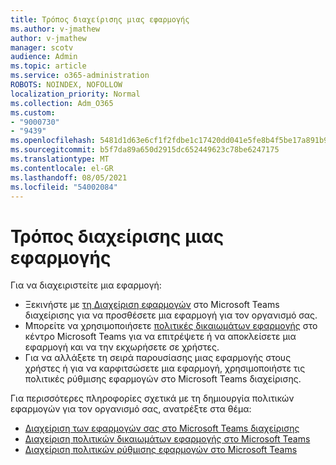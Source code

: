 ```yaml
---
title: Τρόπος διαχείρισης μιας εφαρμογής
ms.author: v-jmathew
author: v-jmathew
manager: scotv
audience: Admin
ms.topic: article
ms.service: o365-administration
ROBOTS: NOINDEX, NOFOLLOW
localization_priority: Normal
ms.collection: Adm_O365
ms.custom:
- "9000730"
- "9439"
ms.openlocfilehash: 5481d1d63e6cf1f2fdbe1c17420dd041e5fe8b4f5be17a891b9e0bf871d27baf
ms.sourcegitcommit: b5f7da89a650d2915dc652449623c78be6247175
ms.translationtype: MT
ms.contentlocale: el-GR
ms.lasthandoff: 08/05/2021
ms.locfileid: "54002084"
---
```

# <a name="how-to-manage-an-app"></a>Τρόπος διαχείρισης μιας εφαρμογής

Για να διαχειριστείτε μια εφαρμογή:

- Ξεκινήστε με [τη Διαχείριση εφαρμογών](https://admin.teams.microsoft.com/policies/manage-apps) στο Microsoft Teams διαχείρισης για να προσθέσετε μια εφαρμογή για τον οργανισμό σας.
- Μπορείτε να χρησιμοποιήσετε [πολιτικές δικαιωμάτων εφαρμογής](https://admin.teams.microsoft.com/policies/app-permission) στο κέντρο Microsoft Teams για να επιτρέψετε ή να αποκλείσετε μια εφαρμογή και να την εκχωρήσετε σε χρήστες.
- Για να αλλάξετε τη σειρά παρουσίασης μιας εφαρμογής [](https://admin.teams.microsoft.com/policies/app-setup) στους χρήστες ή για να καρφιτσώσετε μια εφαρμογή, χρησιμοποιήστε τις πολιτικές ρύθμισης εφαρμογών στο Microsoft Teams διαχείρισης.

Για περισσότερες πληροφορίες σχετικά με τη δημιουργία πολιτικών εφαρμογών για τον οργανισμό σας, ανατρέξτε στα θέμα:

- [Διαχείριση των εφαρμογών σας στο Microsoft Teams διαχείρισης](https://docs.microsoft.com/MicrosoftTeams/manage-apps)
- [Διαχείριση πολιτικών δικαιωμάτων εφαρμογής στο Microsoft Teams](https://docs.microsoft.com/microsoftteams/teams-app-permission-policies)
- [Διαχείριση πολιτικών ρύθμισης εφαρμογών στο Microsoft Teams](https://docs.microsoft.com/microsoftteams/teams-app-setup-policies)
